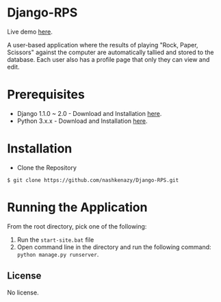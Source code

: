 # Django-RPS
Live demo [here](https://django-rps.herokuapp.com/).

A user-based application where the results of playing "Rock, Paper, Scissors" against the computer are automatically tallied and stored to the database. Each user also has a profile page that only they can view and edit.
# Prerequisites
- Django 1.1.0 ~ 2.0 - Download and Installation [here](https://www.djangoproject.com/download/).
- Python 3.x.x - Download and Installation [here](https://www.python.org/downloads/).
# Installation
- Clone the Repository
```
$ git clone https://github.com/nashkenazy/Django-RPS.git
```
# Running the Application
From the root directory, pick one of the following:
1. Run the `start-site.bat` file
2. Open command line in the directory and run the following command: `python manage.py runserver`.
## License
No license.
